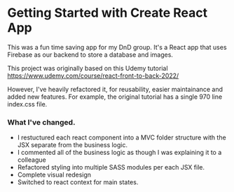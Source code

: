 # Getting Started with Create React App

This was a fun time saving app for my DnD group.
It's a React app that uses Firebase as our backend to store a database and images.

This project was originally based on this Udemy tutorial
https://www.udemy.com/course/react-front-to-back-2022/

However, I've heavily refactored it, for reusability, easier maintainance and added new features.
For example, the original tutorial has a single 970 line index.css file.

### What I've changed.

- I restuctured each react component into a MVC folder structure with the JSX separate from the business logic.
- I commented all of the business logic as though I was explaining it to a colleague
- Refactored styling into multiple SASS modules per each JSX file.
- Complete visual redesign
- Switched to react context for main states.
